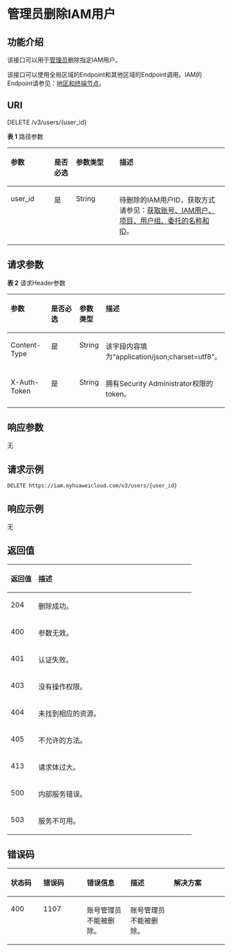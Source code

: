 # 管理员删除IAM用户<a name="iam_08_0009"></a>

## 功能介绍<a name="zh-cn_topic_0221482480_section134281915113213"></a>

该接口可以用于[管理员](https://support.huaweicloud.com/usermanual-iam/iam_01_0001.html)删除指定IAM用户。

该接口可以使用全局区域的Endpoint和其他区域的Endpoint调用。IAM的Endpoint请参见：[地区和终端节点](https://developer.huaweicloud.com/endpoint?IAM)。

## URI<a name="zh-cn_topic_0221482480_section164303153323"></a>

DELETE /v3/users/\{user\_id\}

**表 1**  路径参数

<a name="zh-cn_topic_0221482480_table1743371511326"></a>
<table><thead align="left"><tr id="zh-cn_topic_0221482480_row2043211517322"><th class="cellrowborder" valign="top" width="20%" id="mcps1.2.5.1.1"><p id="zh-cn_topic_0221482480_p84341715203215"><a name="zh-cn_topic_0221482480_p84341715203215"></a><a name="zh-cn_topic_0221482480_p84341715203215"></a>参数</p>
</th>
<th class="cellrowborder" valign="top" width="10%" id="mcps1.2.5.1.2"><p id="zh-cn_topic_0221482480_p19435615103214"><a name="zh-cn_topic_0221482480_p19435615103214"></a><a name="zh-cn_topic_0221482480_p19435615103214"></a>是否必选</p>
</th>
<th class="cellrowborder" valign="top" width="20%" id="mcps1.2.5.1.3"><p id="zh-cn_topic_0221482480_p44362156324"><a name="zh-cn_topic_0221482480_p44362156324"></a><a name="zh-cn_topic_0221482480_p44362156324"></a>参数类型</p>
</th>
<th class="cellrowborder" valign="top" width="50%" id="mcps1.2.5.1.4"><p id="zh-cn_topic_0221482480_p043691523212"><a name="zh-cn_topic_0221482480_p043691523212"></a><a name="zh-cn_topic_0221482480_p043691523212"></a>描述</p>
</th>
</tr>
</thead>
<tbody><tr id="zh-cn_topic_0221482480_row4433171553211"><td class="cellrowborder" valign="top" width="20%" headers="mcps1.2.5.1.1 "><p id="zh-cn_topic_0221482480_p0437101523210"><a name="zh-cn_topic_0221482480_p0437101523210"></a><a name="zh-cn_topic_0221482480_p0437101523210"></a>user_id</p>
</td>
<td class="cellrowborder" valign="top" width="10%" headers="mcps1.2.5.1.2 "><p id="zh-cn_topic_0221482480_p154381215123210"><a name="zh-cn_topic_0221482480_p154381215123210"></a><a name="zh-cn_topic_0221482480_p154381215123210"></a>是</p>
</td>
<td class="cellrowborder" valign="top" width="20%" headers="mcps1.2.5.1.3 "><p id="zh-cn_topic_0221482480_p543971510323"><a name="zh-cn_topic_0221482480_p543971510323"></a><a name="zh-cn_topic_0221482480_p543971510323"></a>String</p>
</td>
<td class="cellrowborder" valign="top" width="50%" headers="mcps1.2.5.1.4 "><p id="zh-cn_topic_0221482480_p543911518325"><a name="zh-cn_topic_0221482480_p543911518325"></a><a name="zh-cn_topic_0221482480_p543911518325"></a>待删除的IAM用户ID，获取方式请参见：<a href="获取账号-IAM用户-项目-用户组-委托的名称和ID.md">获取账号、IAM用户、项目、用户组、委托的名称和ID</a>。</p>
</td>
</tr>
</tbody>
</table>

## 请求参数<a name="zh-cn_topic_0221482480_section74401515103212"></a>

**表 2**  请求Header参数

<a name="zh-cn_topic_0221482480_HeaderParameter"></a>
<table><thead align="left"><tr id="zh-cn_topic_0221482480_row944191513215"><th class="cellrowborder" valign="top" width="20%" id="mcps1.2.5.1.1"><p id="zh-cn_topic_0221482480_p13443201515323"><a name="zh-cn_topic_0221482480_p13443201515323"></a><a name="zh-cn_topic_0221482480_p13443201515323"></a>参数</p>
</th>
<th class="cellrowborder" valign="top" width="20%" id="mcps1.2.5.1.2"><p id="zh-cn_topic_0221482480_p14443515183218"><a name="zh-cn_topic_0221482480_p14443515183218"></a><a name="zh-cn_topic_0221482480_p14443515183218"></a>是否必选</p>
</th>
<th class="cellrowborder" valign="top" width="10%" id="mcps1.2.5.1.3"><p id="zh-cn_topic_0221482480_p104441159323"><a name="zh-cn_topic_0221482480_p104441159323"></a><a name="zh-cn_topic_0221482480_p104441159323"></a>参数类型</p>
</th>
<th class="cellrowborder" valign="top" width="50%" id="mcps1.2.5.1.4"><p id="zh-cn_topic_0221482480_p8445151520325"><a name="zh-cn_topic_0221482480_p8445151520325"></a><a name="zh-cn_topic_0221482480_p8445151520325"></a>描述</p>
</th>
</tr>
</thead>
<tbody><tr id="zh-cn_topic_0221482480_row444281563210"><td class="cellrowborder" valign="top" width="20%" headers="mcps1.2.5.1.1 "><p id="zh-cn_topic_0221482480_p15446121514320"><a name="zh-cn_topic_0221482480_p15446121514320"></a><a name="zh-cn_topic_0221482480_p15446121514320"></a>Content-Type</p>
</td>
<td class="cellrowborder" valign="top" width="20%" headers="mcps1.2.5.1.2 "><p id="zh-cn_topic_0221482480_p5446111593212"><a name="zh-cn_topic_0221482480_p5446111593212"></a><a name="zh-cn_topic_0221482480_p5446111593212"></a>是</p>
</td>
<td class="cellrowborder" valign="top" width="10%" headers="mcps1.2.5.1.3 "><p id="zh-cn_topic_0221482480_p20447715193212"><a name="zh-cn_topic_0221482480_p20447715193212"></a><a name="zh-cn_topic_0221482480_p20447715193212"></a>String</p>
</td>
<td class="cellrowborder" valign="top" width="50%" headers="mcps1.2.5.1.4 "><p id="zh-cn_topic_0221482480_p1744871511328"><a name="zh-cn_topic_0221482480_p1744871511328"></a><a name="zh-cn_topic_0221482480_p1744871511328"></a>该字段内容填为“application/json;charset=utf8”。</p>
</td>
</tr>
<tr id="zh-cn_topic_0221482480_row5442141510324"><td class="cellrowborder" valign="top" width="20%" headers="mcps1.2.5.1.1 "><p id="zh-cn_topic_0221482480_p6449171543214"><a name="zh-cn_topic_0221482480_p6449171543214"></a><a name="zh-cn_topic_0221482480_p6449171543214"></a>X-Auth-Token</p>
</td>
<td class="cellrowborder" valign="top" width="20%" headers="mcps1.2.5.1.2 "><p id="zh-cn_topic_0221482480_p11449915173212"><a name="zh-cn_topic_0221482480_p11449915173212"></a><a name="zh-cn_topic_0221482480_p11449915173212"></a>是</p>
</td>
<td class="cellrowborder" valign="top" width="10%" headers="mcps1.2.5.1.3 "><p id="zh-cn_topic_0221482480_p6450111514322"><a name="zh-cn_topic_0221482480_p6450111514322"></a><a name="zh-cn_topic_0221482480_p6450111514322"></a>String</p>
</td>
<td class="cellrowborder" valign="top" width="50%" headers="mcps1.2.5.1.4 "><p id="zh-cn_topic_0221482480_p945151523214"><a name="zh-cn_topic_0221482480_p945151523214"></a><a name="zh-cn_topic_0221482480_p945151523214"></a>拥有Security Administrator权限的token。</p>
</td>
</tr>
</tbody>
</table>

## 响应参数<a name="zh-cn_topic_0221482480_section19451181523214"></a>

无

## 请求示例<a name="zh-cn_topic_0221482480_section445231517326"></a>

```
DELETE https://iam.myhuaweicloud.com/v3/users/{user_id}
```

## 响应示例<a name="zh-cn_topic_0221482480_section54551115163219"></a>

无

## 返回值<a name="zh-cn_topic_0221482480_section545641517327"></a>

<a name="zh-cn_topic_0221482480_table2449"></a>
<table><thead align="left"><tr id="zh-cn_topic_0221482480_row16458151523214"><th class="cellrowborder" valign="top" width="15%" id="mcps1.1.3.1.1"><p id="zh-cn_topic_0221482480_p204591715193213"><a name="zh-cn_topic_0221482480_p204591715193213"></a><a name="zh-cn_topic_0221482480_p204591715193213"></a>返回值</p>
</th>
<th class="cellrowborder" valign="top" width="85%" id="mcps1.1.3.1.2"><p id="zh-cn_topic_0221482480_p14601157327"><a name="zh-cn_topic_0221482480_p14601157327"></a><a name="zh-cn_topic_0221482480_p14601157327"></a>描述</p>
</th>
</tr>
</thead>
<tbody><tr id="zh-cn_topic_0221482480_row2458415183214"><td class="cellrowborder" valign="top" width="15%" headers="mcps1.1.3.1.1 "><p id="zh-cn_topic_0221482480_p12460151543216"><a name="zh-cn_topic_0221482480_p12460151543216"></a><a name="zh-cn_topic_0221482480_p12460151543216"></a>204</p>
</td>
<td class="cellrowborder" valign="top" width="85%" headers="mcps1.1.3.1.2 "><p id="zh-cn_topic_0221482480_p194617155321"><a name="zh-cn_topic_0221482480_p194617155321"></a><a name="zh-cn_topic_0221482480_p194617155321"></a>删除成功。</p>
</td>
</tr>
<tr id="zh-cn_topic_0221482480_row1458715173214"><td class="cellrowborder" valign="top" width="15%" headers="mcps1.1.3.1.1 "><p id="zh-cn_topic_0221482480_p1246241516324"><a name="zh-cn_topic_0221482480_p1246241516324"></a><a name="zh-cn_topic_0221482480_p1246241516324"></a>400</p>
</td>
<td class="cellrowborder" valign="top" width="85%" headers="mcps1.1.3.1.2 "><p id="zh-cn_topic_0221482480_p204622159325"><a name="zh-cn_topic_0221482480_p204622159325"></a><a name="zh-cn_topic_0221482480_p204622159325"></a>参数无效。</p>
</td>
</tr>
<tr id="zh-cn_topic_0221482480_row1145831515325"><td class="cellrowborder" valign="top" width="15%" headers="mcps1.1.3.1.1 "><p id="zh-cn_topic_0221482480_p5463181523219"><a name="zh-cn_topic_0221482480_p5463181523219"></a><a name="zh-cn_topic_0221482480_p5463181523219"></a>401</p>
</td>
<td class="cellrowborder" valign="top" width="85%" headers="mcps1.1.3.1.2 "><p id="zh-cn_topic_0221482480_p64645155323"><a name="zh-cn_topic_0221482480_p64645155323"></a><a name="zh-cn_topic_0221482480_p64645155323"></a>认证失败。</p>
</td>
</tr>
<tr id="zh-cn_topic_0221482480_row4458101517320"><td class="cellrowborder" valign="top" width="15%" headers="mcps1.1.3.1.1 "><p id="zh-cn_topic_0221482480_p54656153324"><a name="zh-cn_topic_0221482480_p54656153324"></a><a name="zh-cn_topic_0221482480_p54656153324"></a>403</p>
</td>
<td class="cellrowborder" valign="top" width="85%" headers="mcps1.1.3.1.2 "><p id="zh-cn_topic_0221482480_p34664150322"><a name="zh-cn_topic_0221482480_p34664150322"></a><a name="zh-cn_topic_0221482480_p34664150322"></a>没有操作权限。</p>
</td>
</tr>
<tr id="zh-cn_topic_0221482480_row1145819151326"><td class="cellrowborder" valign="top" width="15%" headers="mcps1.1.3.1.1 "><p id="zh-cn_topic_0221482480_p4467191563217"><a name="zh-cn_topic_0221482480_p4467191563217"></a><a name="zh-cn_topic_0221482480_p4467191563217"></a>404</p>
</td>
<td class="cellrowborder" valign="top" width="85%" headers="mcps1.1.3.1.2 "><p id="zh-cn_topic_0221482480_p20468615123220"><a name="zh-cn_topic_0221482480_p20468615123220"></a><a name="zh-cn_topic_0221482480_p20468615123220"></a>未找到相应的资源。</p>
</td>
</tr>
<tr id="zh-cn_topic_0221482480_row1945814158324"><td class="cellrowborder" valign="top" width="15%" headers="mcps1.1.3.1.1 "><p id="zh-cn_topic_0221482480_p2468151514327"><a name="zh-cn_topic_0221482480_p2468151514327"></a><a name="zh-cn_topic_0221482480_p2468151514327"></a>405</p>
</td>
<td class="cellrowborder" valign="top" width="85%" headers="mcps1.1.3.1.2 "><p id="zh-cn_topic_0221482480_p646991543213"><a name="zh-cn_topic_0221482480_p646991543213"></a><a name="zh-cn_topic_0221482480_p646991543213"></a>不允许的方法。</p>
</td>
</tr>
<tr id="zh-cn_topic_0221482480_row144586156321"><td class="cellrowborder" valign="top" width="15%" headers="mcps1.1.3.1.1 "><p id="zh-cn_topic_0221482480_p13470111553216"><a name="zh-cn_topic_0221482480_p13470111553216"></a><a name="zh-cn_topic_0221482480_p13470111553216"></a>413</p>
</td>
<td class="cellrowborder" valign="top" width="85%" headers="mcps1.1.3.1.2 "><p id="zh-cn_topic_0221482480_p1447013156324"><a name="zh-cn_topic_0221482480_p1447013156324"></a><a name="zh-cn_topic_0221482480_p1447013156324"></a>请求体过大。</p>
</td>
</tr>
<tr id="zh-cn_topic_0221482480_row1945821518322"><td class="cellrowborder" valign="top" width="15%" headers="mcps1.1.3.1.1 "><p id="zh-cn_topic_0221482480_p44711615193211"><a name="zh-cn_topic_0221482480_p44711615193211"></a><a name="zh-cn_topic_0221482480_p44711615193211"></a>500</p>
</td>
<td class="cellrowborder" valign="top" width="85%" headers="mcps1.1.3.1.2 "><p id="zh-cn_topic_0221482480_p2047201510321"><a name="zh-cn_topic_0221482480_p2047201510321"></a><a name="zh-cn_topic_0221482480_p2047201510321"></a>内部服务错误。</p>
</td>
</tr>
<tr id="zh-cn_topic_0221482480_row945818157323"><td class="cellrowborder" valign="top" width="15%" headers="mcps1.1.3.1.1 "><p id="zh-cn_topic_0221482480_p104722154323"><a name="zh-cn_topic_0221482480_p104722154323"></a><a name="zh-cn_topic_0221482480_p104722154323"></a>503</p>
</td>
<td class="cellrowborder" valign="top" width="85%" headers="mcps1.1.3.1.2 "><p id="zh-cn_topic_0221482480_p44736156323"><a name="zh-cn_topic_0221482480_p44736156323"></a><a name="zh-cn_topic_0221482480_p44736156323"></a>服务不可用。</p>
</td>
</tr>
</tbody>
</table>

## 错误码<a name="zh-cn_topic_0221482480_section1647481563212"></a>

<a name="zh-cn_topic_0221482480_table2450"></a>
<table><thead align="left"><tr id="zh-cn_topic_0221482480_row1247581573215"><th class="cellrowborder" valign="top" width="15%" id="mcps1.1.6.1.1"><p id="zh-cn_topic_0221482480_p1947611533216"><a name="zh-cn_topic_0221482480_p1947611533216"></a><a name="zh-cn_topic_0221482480_p1947611533216"></a>状态码</p>
</th>
<th class="cellrowborder" valign="top" width="20%" id="mcps1.1.6.1.2"><p id="zh-cn_topic_0221482480_p347671563210"><a name="zh-cn_topic_0221482480_p347671563210"></a><a name="zh-cn_topic_0221482480_p347671563210"></a>错误码</p>
</th>
<th class="cellrowborder" valign="top" width="20%" id="mcps1.1.6.1.3"><p id="zh-cn_topic_0221482480_p1477101513329"><a name="zh-cn_topic_0221482480_p1477101513329"></a><a name="zh-cn_topic_0221482480_p1477101513329"></a>错误信息</p>
</th>
<th class="cellrowborder" valign="top" width="20%" id="mcps1.1.6.1.4"><p id="zh-cn_topic_0221482480_p13478815153218"><a name="zh-cn_topic_0221482480_p13478815153218"></a><a name="zh-cn_topic_0221482480_p13478815153218"></a>描述</p>
</th>
<th class="cellrowborder" valign="top" width="25%" id="mcps1.1.6.1.5"><p id="zh-cn_topic_0221482480_p18479615183218"><a name="zh-cn_topic_0221482480_p18479615183218"></a><a name="zh-cn_topic_0221482480_p18479615183218"></a>解决方案</p>
</th>
</tr>
</thead>
<tbody><tr id="zh-cn_topic_0221482480_row34751415183214"><td class="cellrowborder" valign="top" width="15%" headers="mcps1.1.6.1.1 "><p id="zh-cn_topic_0221482480_p17480141513215"><a name="zh-cn_topic_0221482480_p17480141513215"></a><a name="zh-cn_topic_0221482480_p17480141513215"></a>400</p>
</td>
<td class="cellrowborder" valign="top" width="20%" headers="mcps1.1.6.1.2 "><p id="zh-cn_topic_0221482480_p34811015153216"><a name="zh-cn_topic_0221482480_p34811015153216"></a><a name="zh-cn_topic_0221482480_p34811015153216"></a>1107</p>
</td>
<td class="cellrowborder" valign="top" width="20%" headers="mcps1.1.6.1.3 "><p id="zh-cn_topic_0221482480_p7482181593212"><a name="zh-cn_topic_0221482480_p7482181593212"></a><a name="zh-cn_topic_0221482480_p7482181593212"></a>账号管理员不能被删除。</p>
</td>
<td class="cellrowborder" valign="top" width="20%" headers="mcps1.1.6.1.4 "><p id="zh-cn_topic_0221482480_p84839158321"><a name="zh-cn_topic_0221482480_p84839158321"></a><a name="zh-cn_topic_0221482480_p84839158321"></a>账号管理员不能被删除。</p>
</td>
<td class="cellrowborder" valign="top" width="25%" headers="mcps1.1.6.1.5 ">&nbsp;&nbsp;</td>
</tr>
</tbody>
</table>

